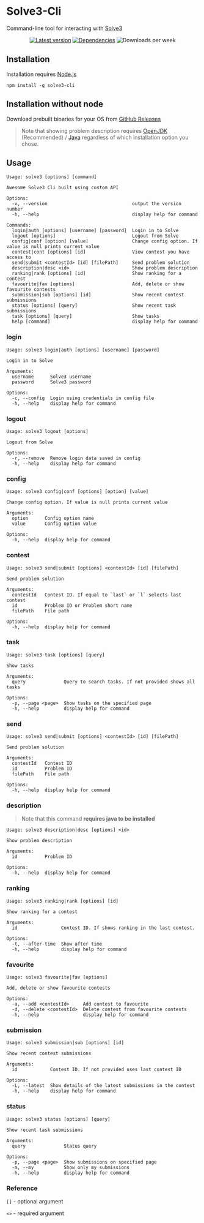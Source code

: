 # Solve3-Cli

Command-line tool for interacting with [Solve3](https://solve.edu.pl/)

<div align="center">
  
  [![Latest version](https://img.shields.io/npm/v/solve3-cli?label=Latest%20verison&style=flat-square)](https://www.npmjs.com/package/solve3-cli)
  [![Dependencies](https://img.shields.io/librariesio/release/npm/solve3-cli?label=Dependencies&style=flat-square)](https://libraries.io/npm/solve3-cli)
  ![Downloads per week](https://img.shields.io/npm/dw/solve3-cli?style=flat-square)

</div>

## Installation

Installation requires [Node.js](https://nodejs.org/)

```shell
npm install -g solve3-cli
```

## Installation without node

Download prebuilt binaries for your OS from [GitHub Releases](https://github.com/kamack38/solve3-cli/releases)

> Note that showing problem description requires [OpenJDK](https://openjdk.java.net/) (Recommended) / [Java](https://www.java.com/) regardless of which installation option you chose.

## Usage

```shell
Usage: solve3 [options] [command]

Awesome Solve3 Cli built using custom API

Options:
  -v, --version                               output the version number
  -h, --help                                  display help for command

Commands:
  login|auth [options] [username] [password]  Login in to Solve
  logout [options]                            Logout from Solve
  config|conf [option] [value]                Change config option. If value is null prints current value
  contest|cont [options] [id]                 View contest you have access to
  send|submit <contestId> [id] [filePath]     Send problem solution
  description|desc <id>                       Show problem description
  ranking|rank [options] [id]                 Show ranking for a contest
  favourite|fav [options]                     Add, delete or show favourite contests
  submission|sub [options] [id]               Show recent contest submissions
  status [options] [query]                    Show recent task submissions
  task [options] [query]                      Show tasks
  help [command]                              display help for command
```

### login

```
Usage: solve3 login|auth [options] [username] [password]

Login in to Solve

Arguments:
  username      Solve3 username
  password      Solve3 password

Options:
  -c, --config  Login using credentials in config file
  -h, --help    display help for command
```

### logout

```
Usage: solve3 logout [options]

Logout from Solve

Options:
  -r, --remove  Remove login data saved in config
  -h, --help    display help for command
```

### config

```
Usage: solve3 config|conf [options] [option] [value]

Change config option. If value is null prints current value

Arguments:
  option      Config option name
  value       Config option value

Options:
  -h, --help  display help for command
```

### contest

```
Usage: solve3 send|submit [options] <contestId> [id] [filePath]

Send problem solution

Arguments:
  contestId   Contest ID. If equal to `last` or `l` selects last contest
  id          Problem ID or Problem short name
  filePath    File path

Options:
  -h, --help  display help for command
```

### task

```
Usage: solve3 task [options] [query]

Show tasks

Arguments:
  query              Query to search tasks. If not provided shows all tasks

Options:
  -p, --page <page>  Show tasks on the specified page
  -h, --help         display help for command
```

### send

```
Usage: solve3 send|submit [options] <contestId> [id] [filePath]

Send problem solution

Arguments:
  contestId   Contest ID
  id          Problem ID
  filePath    File path

Options:
  -h, --help  display help for command
```

### description

> Note that this command **requires java to be installed**

```
Usage: solve3 description|desc [options] <id>

Show problem description

Arguments:
  id          Problem ID

Options:
  -h, --help  display help for command
```

### ranking

```
Usage: solve3 ranking|rank [options] [id]

Show ranking for a contest

Arguments:
  id                Contest ID. If shows ranking in the last contest.

Options:
  -t, --after-time  Show after time
  -h, --help        display help for command
```

### favourite

```
Usage: solve3 favourite|fav [options]

Add, delete or show favourite contests

Options:
  -a, --add <contestId>     Add contest to favourite
  -d, --delete <contestId>  Delete contest from favourite contests
  -h, --help                display help for command
```

### submission

```
Usage: solve3 submission|sub [options] [id]

Show recent contest submissions

Arguments:
  id            Contest ID. If not provided uses last contest ID

Options:
  -L, --latest  Show details of the latest submissions in the contest
  -h, --help    display help for command
```

### status

```
Usage: solve3 status [options] [query]

Show recent task submissions

Arguments:
  query              Status query

Options:
  -p, --page <page>  Show submissions on specified page
  -m, --my           Show only my submissions
  -h, --help         display help for command
```

### Reference

`[]` - optional argument

`<>` - required argument
